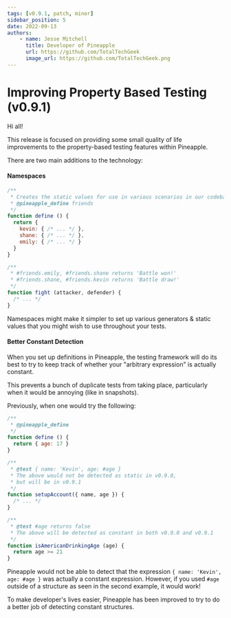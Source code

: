 ```yaml
---
tags: [v0.9.1, patch, minor]
sidebar_position: 5
date: 2022-09-13
authors: 
    - name: Jesse Mitchell
      title: Developer of Pineapple
      url: https://github.com/TotalTechGeek
      image_url: https://github.com/TotalTechGeek.png
---
```


# Improving Property Based Testing (v0.9.1)

Hi all!

This release is focused on providing some small quality of life improvements to the property-based testing features within Pineapple.

There are two main additions to the technology:

#### Namespaces

```js
/**
 * Creates the static values for use in various scenarios in our codebase.
 * @pineapple_define friends
 */
function define () {
  return {
    kevin: { /* ... */ },
    shane: { /* ... */ },
    emily: { /* ... */ }
  }
}

/**
 * #friends.emily, #friends.shane returns 'Battle won!'
 * #friends.shane, #friends.kevin returns 'Battle draw!'
 */
function fight (attacker, defender) {
  /* ... */
}
```

Namespaces might make it simpler to set up various generators & static values that you might wish to use throughout your tests.

#### Better Constant Detection

When you set up definitions in Pineapple, the testing framework will do its best to try to keep track of whether your "arbitrary expression" is actually constant.

This prevents a bunch of duplicate tests from taking place, particularly when it would be annoying (like in snapshots).

Previously, when one would try the following:

```js
/**
 * @pineapple_define
 */
function define () {
  return { age: 17 }
}

/**
 * @test { name: 'Kevin', age: #age }
 * The above would not be detected as static in v0.9.0,
 * but will be in v0.9.1
 */
function setupAccount({ name, age }) {
  /* ... */
}

/**
 * @test #age returns false
 * The above will be detected as constant in both v0.9.0 and v0.9.1
 */
function isAmericanDrinkingAge (age) {
  return age >= 21
}
```

Pineapple would not be able to detect that the expression `{ name: 'Kevin', age: #age }` was actually a constant expression. However, if you used `#age`
outside of a structure as seen in the second example, it would work!

To make developer's lives easier, Pineapple has been improved to try to do a better job of detecting
constant structures.
